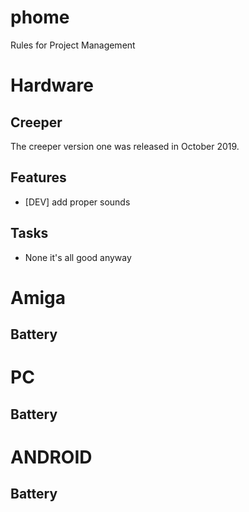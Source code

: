 # phome
Rules for Project Management

Hardware
===========

Creeper
-------
The creeper version one was released in October 2019.

## Features ##
* [DEV] add proper sounds

## Tasks ##
* None it's all good anyway

Amiga
===========

Battery
-------

PC
===========

Battery
-------

ANDROID
===========

Battery
-------
